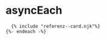 # asyncEach


```{%- asyncEach ref in collections.referenzen -%}
  {% include "referenz--card.njk"%}
{%- endeach -%}
